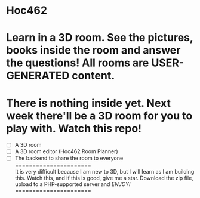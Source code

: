 # Hoc462
Learn in a 3D room. See the pictures, books inside the room and answer the questions! All rooms are USER-GENERATED content.
===
# There is nothing inside yet. Next week there'll be a 3D room for you to play with. Watch this repo!
- [ ] A 3D room
- [ ] A 3D room editor (Hoc462 Room Planner)
- [ ] The backend to share the room to everyone  
======================  
It is very difficult because I am new to 3D, but I will learn as I am building this. Watch this, and if this is good, give me a star. Download the zip file, upload to a PHP-supported server and *ENJOY!*  
======================
